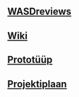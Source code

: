 ## [WASDreviews](http://wasdreviews.cs.ut.ee/)

## [Wiki](https://github.com/madiskar/wasdreviews/wiki)

## [Prototüüp](https://github.com/madiskar/utwebproject/wiki/Prototüüp/)

## [Projektiplaan](https://github.com/madiskar/wasdreviews/wiki/Projektiplaan)
